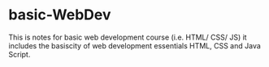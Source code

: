 # basic-WebDev
This is notes for basic web development course (i.e. HTML/ CSS/ JS)
it includes the basiscity of web development essentials HTML, CSS and Java Script.

